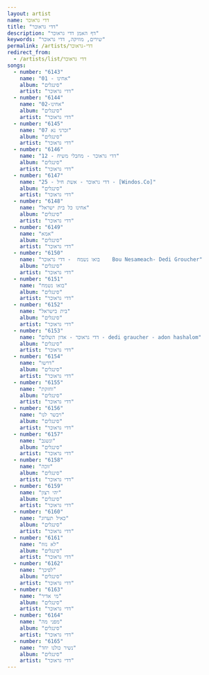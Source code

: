 ```yaml
---
layout: artist
name: דדי גראוכר
title: "דדי גראוכר"
description: "דף האמן דדי גראוכר"
keywords: "שירים, מוזיקה, דדי גראוכר"
permalink: /artists/דדי-גראוכר
redirect_from:
  - /artists/list/דדי גראוכר
songs:
  - number: "6143"
    name: "01 - אחינו"
    album: "סינגלים"
    artist: "דדי גראוכר"
  - number: "6144"
    name: "02-אחינו"
    album: "סינגלים"
    artist: "דדי גראוכר"
  - number: "6145"
    name: "07 זכרני נא"
    album: "סינגלים"
    artist: "דדי גראוכר"
  - number: "6146"
    name: "12 - דדי גראוכר - מחבלי משיח"
    album: "סינגלים"
    artist: "דדי גראוכר"
  - number: "6147"
    name: "25 - דדי גראוכר - אשת חיל - [Windos.Co]"
    album: "סינגלים"
    artist: "דדי גראוכר"
  - number: "6148"
    name: "אחינו כל בית ישראל"
    album: "סינגלים"
    artist: "דדי גראוכר"
  - number: "6149"
    name: "אמא"
    album: "סינגלים"
    artist: "דדי גראוכר"
  - number: "6150"
    name: "בואו נשמח  - דדי גראוכר    Bou Nesameach- Dedi Groucher"
    album: "סינגלים"
    artist: "דדי גראוכר"
  - number: "6151"
    name: "בואו נשמח"
    album: "סינגלים"
    artist: "דדי גראוכר"
  - number: "6152"
    name: "בית בישראל"
    album: "סינגלים"
    artist: "דדי גראוכר"
  - number: "6153"
    name: "דדי גראוכר - אדון השלום - dedi graucher - adon hashalom"
    album: "סינגלים"
    artist: "דדי גראוכר"
  - number: "6154"
    name: "דרשו"
    album: "סינגלים"
    artist: "דדי גראוכר"
  - number: "6155"
    name: "וחזקת"
    album: "סינגלים"
    artist: "דדי גראוכר"
  - number: "6156"
    name: "ויבשר לנו"
    album: "סינגלים"
    artist: "דדי גראוכר"
  - number: "6157"
    name: "ונשגב"
    album: "סינגלים"
    artist: "דדי גראוכר"
  - number: "6158"
    name: "זוכה"
    album: "סינגלים"
    artist: "דדי גראוכר"
  - number: "6159"
    name: "יהי רצון"
    album: "סינגלים"
    artist: "דדי גראוכר"
  - number: "6160"
    name: "כאיל תערוג"
    album: "סינגלים"
    artist: "דדי גראוכר"
  - number: "6161"
    name: "לא נזוז"
    album: "סינגלים"
    artist: "דדי גראוכר"
  - number: "6162"
    name: "לפיכך"
    album: "סינגלים"
    artist: "דדי גראוכר"
  - number: "6163"
    name: "מי אדיר"
    album: "סינגלים"
    artist: "דדי גראוכר"
  - number: "6164"
    name: "מפני מה"
    album: "סינגלים"
    artist: "דדי גראוכר"
  - number: "6165"
    name: "נשיר כולנו יחד"
    album: "סינגלים"
    artist: "דדי גראוכר"
---
```

